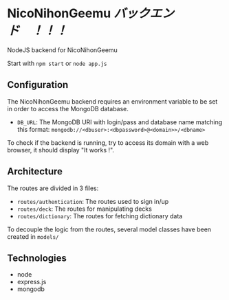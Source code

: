 # NicoNihonGeemu *バックエンド　！！！*
NodeJS backend for NicoNihonGeemu

Start with ``npm start`` or ``node app.js``

## Configuration
The NicoNihonGeemu backend requires an environment variable to be set in order to access the MongoDB database.
- ``DB_URL``: The MongoDB URI with login/pass and database name matching this format: ``mongodb://<dbuser>:<dbpassword>@<domain>>/<dbname>``

To check if the backend is running, try to access its domain with a web browser, it should display "It works !".

## Architecture
The routes are divided in 3 files: 
- ``routes/authentication``: The routes used to sign in/up 
- ``routes/deck``: The routes for manipulating decks
- ``routes/dictionary``: The routes for fetching dictionary data

To decouple the logic from the routes, several model classes have been created in ``models/``

## Technologies
- node
- express.js
- mongodb
